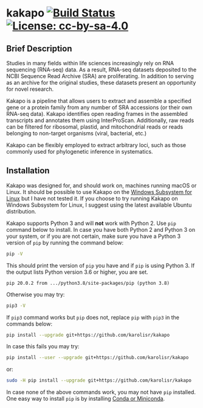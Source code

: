 # kakapo [![Build Status](https://travis-ci.com/karolisr/kakapo.svg?branch=master)](https://travis-ci.com/karolisr/kakapo) [![License: cc-by-sa-4.0](https://i.creativecommons.org/l/by-sa/4.0/80x15.png)](http://creativecommons.org/licenses/by-sa/4.0/)

## Brief Description

Studies in many fields within life sciences increasingly rely on RNA sequencing (RNA-seq) data. As a result, RNA-seq datasets deposited to the NCBI Sequence Read Archive (SRA) are proliferating. In addition to serving as an archive for the original studies, these datasets present an opportunity for novel research.

Kakapo is a pipeline that allows users to extract and assemble a specified gene or a protein family from any number of SRA accessions (or their own RNA-seq data). Kakapo identifies open reading frames in the assembled transcripts and annotates them using InterProScan. Additionally, raw reads can be filtered for ribosomal, plastid, and mitochondrial reads or reads belonging to non-target organisms (viral, bacterial, etc.)

Kakapo can be flexibly employed to extract arbitrary loci, such as those commonly used for phylogenetic inference in systematics.

## Installation

Kakapo was designed for, and should work on, machines running macOS or Linux. It should be possible to use Kakapo on the [Windows Subsystem for Linux](https://docs.microsoft.com/en-us/windows/wsl/install-win10) but I have not tested it. If you choose to try running Kakapo on Windows Subsystem for Linux, I suggest using the latest available Ubuntu distribution.

Kakapo supports Python 3 and will **not** work with Python 2. Use `pip` command below to install. In case you have both Python 2 and Python 3 on your system, or if you are not certain, make sure you have a Python 3 version of `pip` by running the command below:

```bash
pip -V
```

This should print the version of `pip` you have and if `pip` is using Python 3. If the output lists Python version 3.6 or higher, you are set.

```
pip 20.0.2 from .../python3.8/site-packages/pip (python 3.8)
```

Otherwise you may try:

```bash
pip3 -V
```

If `pip3` command works but `pip` does not, replace `pip` with `pip3` in the commands below:

```bash
pip install --upgrade git+https://github.com/karolisr/kakapo
```

In case this fails you may try:

```bash
pip install --user --upgrade git+https://github.com/karolisr/kakapo
```

or:

```bash
sudo -H pip install --upgrade git+https://github.com/karolisr/kakapo
```

In case none of the above commands work, you may not have `pip` installed. One easy way to install `pip` is by installing [Conda or Miniconda](https://docs.conda.io/projects/conda/en/latest/user-guide/install/index.html).
